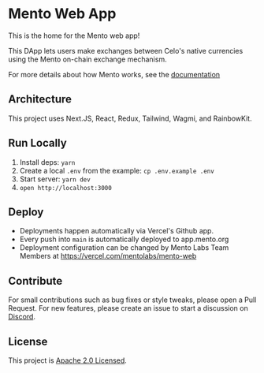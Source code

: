 # Mento Web App

This is the home for the Mento web app!

This DApp lets users make exchanges between Celo's native currencies using the Mento on-chain exchange mechanism.

For more details about how Mento works, see the [documentation](https://docs.mento.org)

## Architecture

This project uses Next.JS, React, Redux, Tailwind, Wagmi, and RainbowKit.

## Run Locally

1. Install deps: `yarn`
2. Create a local `.env` from the example: `cp .env.example .env`
3. Start server: `yarn dev`
4. `open http://localhost:3000`

## Deploy

- Deployments happen automatically via Vercel's Github app.
- Every push into `main` is automatically deployed to app.mento.org
- Deployment configuration can be changed by Mento Labs Team Members at <https://vercel.com/mentolabs/mento-web>

## Contribute

For small contributions such as bug fixes or style tweaks, please open a Pull Request.
For new features, please create an issue to start a discussion on [Discord](https://discord.com/invite/Zszgng9NdF).

## License

This project is [Apache 2.0 Licensed](LICENSE).
